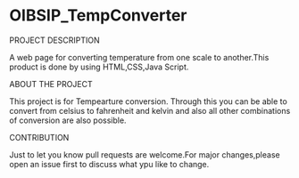 # OIBSIP_TempConverter

PROJECT DESCRIPTION

A web page for converting temperature from one scale to another.This product is done by using HTML,CSS,Java Script.

ABOUT THE PROJECT

This project is for Tempearture conversion. Through this you can be able to convert from celsius to fahrenheit and kelvin and also all other combinations of conversion are also possible.

CONTRIBUTION

Just to let you know pull requests are welcome.For major changes,please open an issue first to discuss what ypu like to change.
